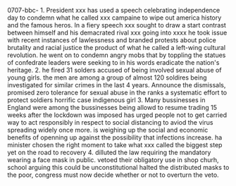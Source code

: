 0707-bbc-
1.
President xxx has used a speech celebrating independence day to condemn what he called xxx campaine to wipe out america history and the famous heros.
In a fiery speech xxx sought to draw a start contrast between himself and his demacrated rival xxx going into xxxx
he took issue with recent instances of lawlessness and branded protests about police brutality and racial justice the product of what he called a left-wing cultural revolution.
he went on to condemn angry mobs that by toppling the statues of confedrate leaders were seeking to in his words eradicate the nation's heritage.
2.
he fired 31 solders accused of being involved sexual abuse of young girls.
the men are among a group of almost 120 soldires being investigated for similar crimes in the last 4 years.
Announce the dismissals, promised zero tolerance for sexual abuse in the ranks
a systematic effort to protect soldiers
horrific case
indigenous girl
3.
Many bussinesses in England were among the bussinesses being allowd to resume trading 15 weeks after the lockdown was imposed
has urged people not to get carried way
to act responsibly in respect to social distancing to aviod the virus spreading widely once more.
is weighing up the social and economic benefits of openning up against the possibility that infections increase.
ha minister chosen the right moment to take what xxx called the biggest step yet on the road to recovery
4.
dilluted the law requiring the mandatory wearing a face mask in public.
vetoed their obligatory use in shop churh, school arguing this could be unconstitutional
halted the distributed masks to the poor, congress must now decide whether or not to overturn the veto.
